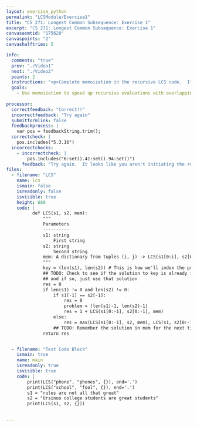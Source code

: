 ```yaml
---
layout: exercise_python
permalink: "LCSModule/Exercise1"
title: "CS 271: Longest Common Subsequence: Exercise 1"
excerpt: "CS 271: Longest Common Subsequence: Exercise 1"
canvasasmtid: "175620"
canvaspoints: "2"
canvashalftries: 5

info:
  comments: "true"
  prev: "./Video1"
  next: "./Video2"
  points: 2
  instructions: "<p>Complete memoization in the recursive LCS code.  If you're not doing memoization properly and have to repeat problems, the recursion will take a very long time for the third example in the test code block, and <b>your browser will lock up</b>.</p>"
  goals:
    - Use memoization to speed up recursive evaluations with overlapping subproblems
    
processor:  
  correctfeedback: "Correct!!" 
  incorrectfeedback: "Try again"
  submitformlink: false
  feedbackprocess: | 
    var pos = feedbackString.trim();
  correctcheck: |
    pos.includes("5.3.16")
  incorrectchecks:
    - incorrectcheck: |
        pos.includes("6:set().41:set().94:set()")
      feedback: "Try again.  It looks like you aren't initiating the recursive calls"
files:
  - filename: "LCS"
    name: lcs
    ismain: false
    isreadonly: false
    isvisible: true
    height: 680
    code: | 
          def LCS(s1, s2, mem):
              """
              Parameters
              ----------
              s1: string
                  First string
              s2: string
                  Second string
              mem: A dictionary from tuples (i, j) -> LCS(s1[0:i], s2[0:j])
              """
              key = (len(s1), len(s2)) # This is how we'll index the problem
              ## TODO: Check to see if the solution to key is already in mem
              ## and if so, just use that solution
              res = 0
              if len(s1) != 0 and len(s2) != 0:
                  if s1[-1] == s2[-1]:
                      res = 0
                      problem = (len(s1)-1, len(s2)-1)
                      res = 1 + LCS(s1[0:-1], s2[0:-1], mem)
                  else:
                      res = max(LCS(s1[0:-1], s2, mem), LCS(s1, s2[0:-1], mem))
                  ## TODO: Remember the solution in mem for the next time
              return res


  - filename: "Test Code Block"
    ismain: true
    name: main
    isreadonly: true
    isvisible: true
    code: |
        print(LCS("phone", "phones", {}), end='.')
        print(LCS("school", "fool", {}), end='.')
        s1 = "rules are not all that great"
        s2 = "Ursinus college students are great students"
        print(LCS(s1, s2, {}))
        
        
---
```

